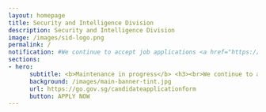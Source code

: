 ```yaml
---
layout: homepage
title: Security and Intelligence Division
description: Security and Intelligence Division
image: /images/sid-logo.png
permalink: /
notification: #We continue to accept job applications <a href="https://go.gov.sg/candidateapplicationform" target="_blank">here</a>.
sections:
- hero:
      subtitle: <b>Maintenance in progress</b> <h3><br>We continue to accept job applications here.<br>We apologise for the inconvenience caused.<br></h3>
      background: /images/main-banner-tint.jpg
      url: https://go.gov.sg/candidateapplicationform
      button: APPLY NOW
---
```

